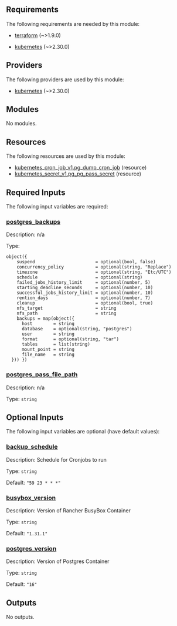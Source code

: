 <!-- BEGIN_TF_DOCS -->
## Requirements

The following requirements are needed by this module:

- <a name="requirement_terraform"></a> [terraform](#requirement\_terraform) (~>1.9.0)

- <a name="requirement_kubernetes"></a> [kubernetes](#requirement\_kubernetes) (~>2.30.0)

## Providers

The following providers are used by this module:

- <a name="provider_kubernetes"></a> [kubernetes](#provider\_kubernetes) (~>2.30.0)

## Modules

No modules.

## Resources

The following resources are used by this module:

- [kubernetes_cron_job_v1.pg_dump_cron_job](https://registry.terraform.io/providers/hashicorp/kubernetes/latest/docs/resources/cron_job_v1) (resource)
- [kubernetes_secret_v1.pg_pg_pass_secret](https://registry.terraform.io/providers/hashicorp/kubernetes/latest/docs/resources/secret_v1) (resource)

## Required Inputs

The following input variables are required:

### <a name="input_postgres_backups"></a> [postgres\_backups](#input\_postgres\_backups)

Description: n/a

Type:

```hcl
object({
    suspend                       = optional(bool, false)
    concurrency_policy            = optional(string, "Replace")
    timezone                      = optional(string, "Etc/UTC")
    schedule                      = optional(string)
    failed_jobs_history_limit     = optional(number, 5)
    starting_deadline_seconds     = optional(number, 10)
    successful_jobs_history_limit = optional(number, 10)
    rention_days                  = optional(number, 7)
    cleanup                       = optional(bool, true)
    nfs_target                    = string
    nfs_path                      = string
    backups = map(object({
      host        = string
      database    = optional(string, "postgres")
      user        = string
      format      = optional(string, "tar")
      tables      = list(string)
      mount_point = string
      file_name   = string
  })) })
```

### <a name="input_postgres_pass_file_path"></a> [postgres\_pass\_file\_path](#input\_postgres\_pass\_file\_path)

Description: n/a

Type: `string`

## Optional Inputs

The following input variables are optional (have default values):

### <a name="input_backup_schedule"></a> [backup\_schedule](#input\_backup\_schedule)

Description: Schedule for Cronjobs to run

Type: `string`

Default: `"59 23 * * *"`

### <a name="input_busybox_version"></a> [busybox\_version](#input\_busybox\_version)

Description: Version of Rancher BusyBox Container

Type: `string`

Default: `"1.31.1"`

### <a name="input_postgres_version"></a> [postgres\_version](#input\_postgres\_version)

Description: Version of Postgres Container

Type: `string`

Default: `"16"`

## Outputs

No outputs.
<!-- END_TF_DOCS -->